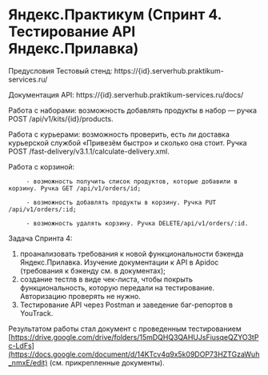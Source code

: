 # Яндекс.Практикум (Спринт 4. Тестирование API Яндекс.Прилавка)

Предусловия
Тестовый стенд: https://{id}.serverhub.praktikum-services.ru/

Документация API: https://{id}.serverhub.praktikum-services.ru/docs/

Работа с наборами: возможность добавлять продукты в набор — ручка POST /api/v1/kits/{id}/products.

Работа с курьерами: возможность проверить, есть ли доставка курьерской службой «Привезём быстро» и сколько она стоит. Ручка POST /fast-delivery/v3.1.1/calculate-delivery.xml. 

Работа с корзиной:

         - возможность получить список продуктов, которые добавили в корзину. Ручка GET /api/v1/orders/id;

         - возможность добавлять продукты в корзину. Ручка PUT /api/v1/orders/:id;

         - возможность удалять корзину. Ручка DELETE/api/v1/orders/:id.


Задача Спринта 4:

1) проанализовать требования к новой функциональности бэкенда Яндекс.Прилавка. Изучение документации к API в Apidoc (требования к бэкенду см. в документах);
2) создание тестлв в виде чек-листа, чтобы покрыть функциональность, которую передали на тестирование. Авторизацию проверять не нужно.
3) Тестирование API через Postman и заведение баг-репортов в YouTrack.

Результатом работы стал документ с проведенным тестированием [https://drive.google.com/drive/folders/15mDQHQ3QAHUJsFiusqeQZYO3tPc-LdFs](https://docs.google.com/document/d/14KTcv4q9x5k09DOP73HZTGzaWuh_nmxE/edit) (см. прикрепленные документы).
